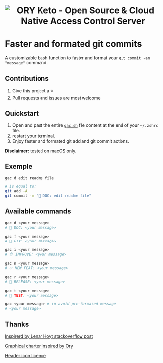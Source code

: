 <h1 align="center"><img src="https://github.com/devpolo/gac/blob/01c3982b752f7acbd0508cf424e53912cfd2a01b/static/gac.svg" alt="ORY Keto - Open Source & Cloud Native Access Control Server"></h1>

# Faster and formated git commits

A customizable bash function to faster and format your `git commit -am "message"` command.

## Contributions

1. Give this project a ⭐️
2. Pull requests and issues are most welcome

## Quickstart

1. Open and past the entire [`gac.sh`](https://github.com/devpolo/gac/blob/master/gac.sh) file content at the end of your `~/.zshrc` file.
2. restart your terminal.
3. Enjoy faster and formated git add and git commit actions.

**Disclaimer:** tested on macOS only.

## Exemple

```bash
gac d edit readme file

# is equal to:
git add -A
git commit -m "📖 DOC: edit readme file"
```

## Available commands

```bash
gac d <your message>
# 📖 DOC: <your message>

gac f <your message>
# 🐛 FIX: <your message>

gac i <your message>
# 👌 IMPROVE: <your message>

gac n <your message>
# ✅ NEW FEAT: <your message>

gac r <your message>
# 🚀 RELEASE: <your message>

gac t <your message>
# 🧪 TEST: <your message>

gac <your message> # to avoid pre-formated message
# <your message>
```

## Thanks

<a href="https://stackoverflow.com/a/45612441/11692562" target="_blank">Inspirerd by Lenar Hoyt stackoverflow post</a>

<a href="https://github.com/ory" target="_blank">Graphical charter inspired by Ory</a>

<a href="https://icons8.com/license" target="_blank">Header icon licence</a>
